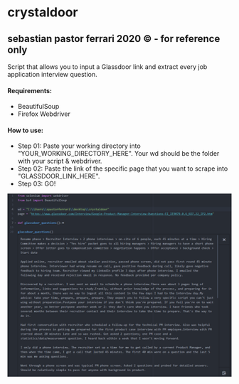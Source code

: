 # crystaldoor
## sebastian pastor ferrari 2020 © - for reference only
Script that allows you to input a Glassdoor link and extract every job application interview question.

#### Requirements:
* BeautifulSoup
* Firefox Webdriver

#### How to use:
* Step 01: Paste your working directory into "YOUR_WORKING_DIRECTORY_HERE". Your wd should be the folder with your script & webdriver.
* Step 02: Paste the link of the specific page that you want to scrape into "GLASSDOOR_LINK_HERE".
* Step 03: GO!

![screencap](images/image01.png)
